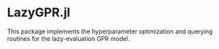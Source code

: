 # LazyGPR.jl

This package implements the hyperparameter optimization and querying routines for the lazy-evaluation GPR model.
